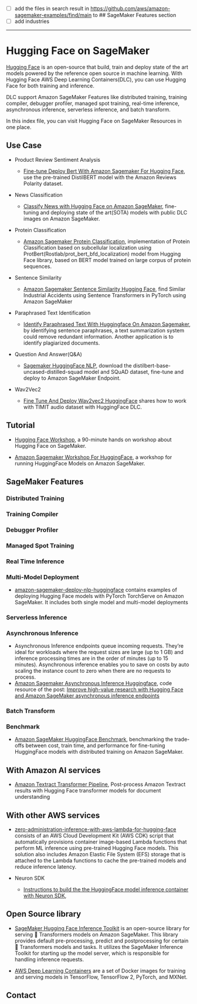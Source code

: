- [ ] add the files in search result in https://github.com/aws/amazon-sagemaker-examples/find/main to ## SageMaker Features section
- [ ] add industries
---
# Hugging Face on SageMaker

[Hugging Face](https://huggingface.co/) is an open-source that build, train and deploy state of the art models powered by the reference open source in machine learning. With Hugging Face AWS Deep Learning Containers(DLC), you can use Hugging Face for both training and inference. 

DLC support Amazon SageMaker Features like distributed training, training compiler, debugger profiler, managed spot training, real-time inference, asynchronous inference, serverless inference, and batch transform.

In this index file, you can visit Hugging Face on SageMaker Resources in one place.

## Use Case

- Product Review Sentiment Analysis
    - [Fine-tune Deploy Bert With Amazon Sagemaker For Hugging Face](https://github.com/aws-samples/finetune-deploy-bert-with-amazon-sagemaker-for-hugging-face), use the pre-trained DistilBERT model with the Amazon Reviews Polarity dataset.

- News Classification
    - [Classify News with Hugging Face on Amazon SageMaker](https://github.com/aws-samples/classify-news-amazon-sagemaker-hugging-face), fine-tuning and deploying state of the art(SOTA) models with public DLC images on Amazon SageMaker.

- Protein Classification
  - [Amazon Sagemaker Protein Classification](https://github.com/aws-samples/amazon-sagemaker-protein-classification), implementation of Protein Classification based on subcellular localization using ProtBert(Rostlab/prot_bert_bfd_localization) model from Hugging Face library, based on BERT model trained on large corpus of protein sequences.

- Sentence Similarity
    - [Amazon Sagemaker Sentence Similarity Hugging Face](https://github.com/aws-samples/amazon-sagemaker-sentence-similarity-hugging-face), find Similar Industrial Accidents using Sentence Transformers in PyTorch using Amazon SageMaker

- Paraphrased Text Identification
    - [Identify Paraphrased Text With Huggingface On Amazon Sagemaker](https://github.com/aws-samples/identify-paraphrased-text-with-huggingface-on-amazon-sagemaker), by identifying sentence paraphrases, a text summarization system could remove redundant information. Another application is to identify plagiarized documents. 

- Question And Answer(Q&A)
  - [Sagemaker HuggingFace NLP](https://github.com/aws-samples/sagemaker-huggingface-nlp), download the distilbert-base-uncased-distilled-squad model and SQuAD dataset, fine-tune and deploy to Amazon SageMaker Endpoint.

- Wav2Vec2
    - [Fine Tune And Deploy Wav2vec2 HuggingFace](https://github.com/aws-samples/amazon-sagemaker-fine-tune-and-deploy-wav2vec2-huggingface) shares how to work with TIMIT audio dataset with HuggingFace DLC.


## Tutorial

- [Hugging Face Workshop](https://github.com/aws-samples/hugging-face-workshop), a 90-minute hands on workshop about Hugging Face on SageMaker.

- [Amazon Sagemaker Workshop For HuggingFace](https://github.com/aws-samples/amazon-sagemaker-workshop-for-huggingface), a workshop for running HuggingFace Models on Amazon SageMaker.

## SageMaker Features
### Distributed Training 
### Training Compiler 
### Debugger Profiler 
### Managed Spot Training 
### Real Time Inference
### Multi-Model Deployment
- [amazon-sagemaker-deploy-nlp-huggingface](https://github.com/aws-samples/amazon-sagemaker-deploy-nlp-huggingface) contains examples of deploying Hugging Face models with PyTorch TorchServe on Amazon SageMaker. It includes both single model and multi-model deployments
### Serverless Inference 
### Asynchronous Inference
- Asynchronous Inference endpoints queue incoming requests. They’re ideal for workloads where the request sizes are large (up to 1 GB) and inference processing times are in the order of minutes (up to 15 minutes). Asynchronous inference enables you to save on costs by auto scaling the instance count to zero when there are no requests to process.
- [Amazon Sagemaker Asynchronous Inference Huggingface](https://github.com/aws-samples/amazon-sagemaker-asynchronous-inference-huggingface), code resource of the post: [Improve high-value research with Hugging Face and Amazon SageMaker asynchronous inference endpoints](https://aws.amazon.com/blogs/machine-learning/improve-high-value-research-with-hugging-face-and-amazon-sagemaker-asynchronous-inference-endpoints/)
### Batch Transform

### Benchmark
- [Amazon SageMaker HuggingFace Benchmark](https://github.com/aws-samples/amazon-sagemaker-huggingface-benchmark), benchmarking the trade-offs between cost, train time, and performance for fine-tuning HuggingFace models with distributed training on Amazon SageMaker.

## With Amazon AI services

- [Amazon Textract Transformer Pipeline](https://github.com/aws-samples/amazon-textract-transformer-pipeline), Post-process Amazon Textract results with Hugging Face transformer models for document understanding

## With other AWS services
- [zero-administration-inference-with-aws-lambda-for-hugging-face](https://github.com/aws-samples/zero-administration-inference-with-aws-lambda-for-hugging-face) consists of an AWS Cloud Development Kit (AWS CDK) script that automatically provisions container image-based Lambda functions that perform ML inference using pre-trained Hugging Face models. This solution also includes Amazon Elastic File System (EFS) storage that is attached to the Lambda functions to cache the pre-trained models and reduce inference latency.

- Neuron SDK
    - [Instructions to build the the HuggingFace model inference container with Neuron SDK](https://github.com/aws-samples/huggingface-model-inference), 

## Open Source library

- [SageMaker Hugging Face Inference Toolkit](https://github.com/aws/sagemaker-huggingface-inference-toolkit) is an open-source library for serving 🤗 Transformers models on Amazon SageMaker. This library provides default pre-processing, predict and postprocessing for certain 🤗 Transformers models and tasks. It utilizes the SageMaker Inference Toolkit for starting up the model server, which is responsible for handling inference requests.

- [AWS Deep Learning Containers](https://github.com/aws/deep-learning-containers) are a set of Docker images for training and serving models in TensorFlow, TensorFlow 2, PyTorch, and MXNet.



## Contact



